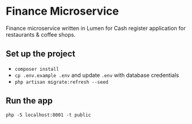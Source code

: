 # Finance Microservice

Finance microservice written in Lumen for Cash register application for restaurants & coffee shops.

## Set up the project

- `composer install`
- `cp .env.example .env` and update `.env` with database credentials
- `php artisan migrate:refresh --seed`


## Run the app

`php -S localhost:8001 -t public`

